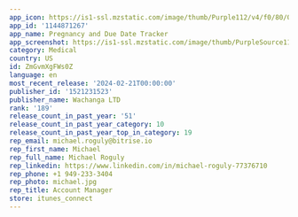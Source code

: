 ```yaml
---
app_icon: https://is1-ssl.mzstatic.com/image/thumb/Purple112/v4/f0/80/09/f08009c5-720b-0d3a-09d7-3f684d93aa1c/AppIcon-0-0-1x_U007epad-0-0-0-85-220.png/1024x1024bb.png
app_id: '1144871267'
app_name: Pregnancy and Due Date Tracker
app_screenshot: https://is1-ssl.mzstatic.com/image/thumb/PurpleSource116/v4/57/50/7f/57507fc3-5592-84b9-10e9-5e2daffd6e77/d3bcb72a-e5b0-47fa-abce-2a5091882786_1.png/1242x2688bb.png
category: Medical
country: US
id: ZmGvmXgFWs0Z
language: en
most_recent_release: '2024-02-21T00:00:00'
publisher_id: '1521231523'
publisher_name: Wachanga LTD
rank: '189'
release_count_in_past_year: '51'
release_count_in_past_year_category: 10
release_count_in_past_year_top_in_category: 19
rep_email: michael.roguly@bitrise.io
rep_first_name: Michael
rep_full_name: Michael Roguly
rep_linkedin: https://www.linkedin.com/in/michael-roguly-77376710
rep_phone: +1 949-233-3404
rep_photo: michael.jpg
rep_title: Account Manager
store: itunes_connect
---
```

